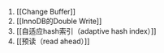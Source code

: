 1. [[Change Buffer]]
2. [[InnoDB的Double Write]]
3. [[自适应hash索引（adaptive hash index）]]
4. [[预读（read ahead）]]


